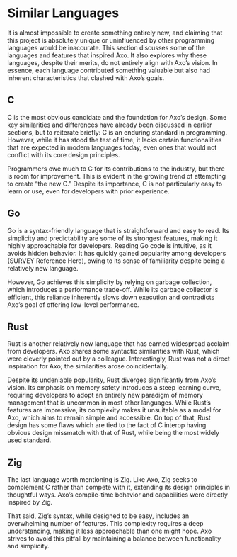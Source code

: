 # Similar Languages
It is almost impossible to create something entirely new, and claiming that this project is absolutely unique or uninfluenced by other programming languages would be inaccurate. This section discusses some of the languages and features that inspired Axo. It also explores why these languages, despite their merits, do not entirely align with Axo’s vision. In essence, each language contributed something valuable but also had inherent characteristics that clashed with Axo’s goals.

## C
C is the most obvious candidate and the foundation for Axo’s design. Some key similarities and differences have already been discussed in earlier sections, but to reiterate briefly: C is an enduring standard in programming. However, while it has stood the test of time, it lacks certain functionalities that are expected in modern languages today, even ones that would not conflict with its core design principles.

Programmers owe much to C for its contributions to the industry, but there is room for improvement. This is evident in the growing trend of attempting to create “the new C.” Despite its importance, C is not particularly easy to learn or use, even for developers with prior experience.

## Go
Go is a syntax-friendly language that is straightforward and easy to read. Its simplicity and predictability are some of its strongest features, making it highly approachable for developers. Reading Go code is intuitive, as it avoids hidden behavior. It has quickly gained popularity among developers (SURVEY Reference Here), owing to its sense of familiarity despite being a relatively new language.

However, Go achieves this simplicity by relying on garbage collection, which introduces a performance trade-off. While its garbage collector is efficient, this reliance inherently slows down execution and contradicts Axo’s goal of offering low-level performance.

## Rust
Rust is another relatively new language that has earned widespread acclaim from developers. Axo shares some syntactic similarities with Rust, which were cleverly pointed out by a colleague. Interestingly, Rust was not a direct inspiration for Axo; the similarities arose coincidentally.

Despite its undeniable popularity, Rust diverges significantly from Axo’s vision. Its emphasis on memory safety introduces a steep learning curve, requiring developers to adopt an entirely new paradigm of memory management that is uncommon in most other languages. While Rust’s features are impressive, its complexity makes it unsuitable as a model for Axo, which aims to remain simple and accessible.
On top of that, Rust design has some flaws which are tied to the fact of C interop having obvious design missmatch with that of Rust, while being the most widely used standard.

## Zig
The last language worth mentioning is Zig. Like Axo, Zig seeks to complement C rather than compete with it, extending its design principles in thoughtful ways. Axo’s compile-time behavior and capabilities were directly inspired by Zig.

That said, Zig’s syntax, while designed to be easy, includes an overwhelming number of features. This complexity requires a deep understanding, making it less approachable than one might hope. Axo strives to avoid this pitfall by maintaining a balance between functionality and simplicity.


